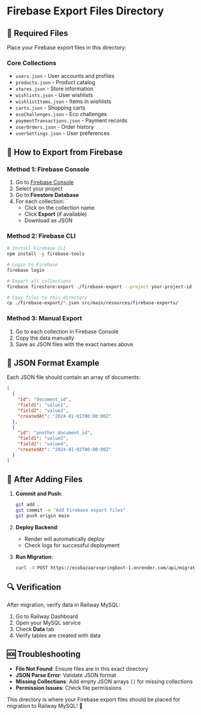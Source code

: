 # Firebase Export Files Directory

## 📁 **Required Files**

Place your Firebase export files in this directory:

### **Core Collections**
- `users.json` - User accounts and profiles
- `products.json` - Product catalog
- `stores.json` - Store information
- `wishlists.json` - User wishlists
- `wishlistItems.json` - Items in wishlists
- `carts.json` - Shopping carts
- `ecoChallenges.json` - Eco challenges
- `paymentTransactions.json` - Payment records
- `userOrders.json` - Order history
- `userSettings.json` - User preferences

## 🔧 **How to Export from Firebase**

### **Method 1: Firebase Console**
1. Go to [Firebase Console](https://console.firebase.google.com)
2. Select your project
3. Go to **Firestore Database**
4. For each collection:
   - Click on the collection name
   - Click **Export** (if available)
   - Download as JSON

### **Method 2: Firebase CLI**
```bash
# Install Firebase CLI
npm install -g firebase-tools

# Login to Firebase
firebase login

# Export all collections
firebase firestore:export ./firebase-export --project your-project-id

# Copy files to this directory
cp ./firebase-export/*.json src/main/resources/firebase-exports/
```

### **Method 3: Manual Export**
1. Go to each collection in Firebase Console
2. Copy the data manually
3. Save as JSON files with the exact names above

## 📝 **JSON Format Example**

Each JSON file should contain an array of documents:

```json
[
  {
    "id": "document_id",
    "field1": "value1",
    "field2": "value2",
    "createdAt": "2024-01-01T00:00:00Z"
  },
  {
    "id": "another_document_id",
    "field1": "value3",
    "field2": "value4",
    "createdAt": "2024-01-02T00:00:00Z"
  }
]
```

## 🚀 **After Adding Files**

1. **Commit and Push**:
   ```bash
   git add .
   git commit -m "Add Firebase export files"
   git push origin main
   ```

2. **Deploy Backend**:
   - Render will automatically deploy
   - Check logs for successful deployment

3. **Run Migration**:
   ```bash
   curl -X POST https://ecobazaarxspringboot-1.onrender.com/api/migration/start
   ```

## 🔍 **Verification**

After migration, verify data in Railway MySQL:
1. Go to Railway Dashboard
2. Open your MySQL service
3. Check **Data** tab
4. Verify tables are created with data

## 🆘 **Troubleshooting**

- **File Not Found**: Ensure files are in this exact directory
- **JSON Parse Error**: Validate JSON format
- **Missing Collections**: Add empty JSON arrays `[]` for missing collections
- **Permission Issues**: Check file permissions

This directory is where your Firebase export files should be placed for migration to Railway MySQL! 🚀
